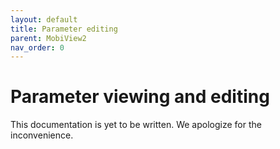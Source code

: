 ```yaml
---
layout: default
title: Parameter editing
parent: MobiView2
nav_order: 0
---
```


# Parameter viewing and editing

This documentation is yet to be written. We apologize for the inconvenience.